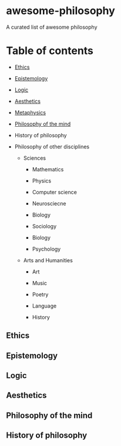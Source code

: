 # awesome-philosophy
A curated list of awesome philosophy

# Table of contents

+ [Ethics](#Ethics)

+ [Epistemology](#Epistemology)

+ [Logic](#Logic)

+ [Aesthetics](#Aesthetics)

+ [Metaphysics](#Metaphysics)

+ [Philosophy of the mind](#Philosophy-of-the-mind)

+ History of philosophy

+ Philosophy of other disciplines

    * Sciences

        * Mathematics

        * Physics

        * Computer science

        * Neurosciecne

        * Biology

        * Sociology

        * Biology

        * Psychology
        
    * Arts and Humanities

        * Art

        * Music

        * Poetry

        * Language

        * History

## Ethics

## Epistemology

## Logic

## Aesthetics

## Philosophy of the mind

## History of philosophy
